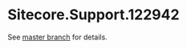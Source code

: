 # Sitecore.Support.122942

See [master branch](https://github.com/sitecoresupport/Sitecore.Support.122942) for details.